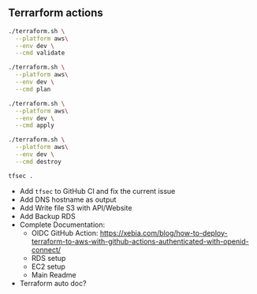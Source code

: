 ## Terrarform actions


```sh
./terraform.sh \
  --platform aws\
  --env dev \
  --cmd validate
```

```sh
./terraform.sh \
  --platform aws\
  --env dev \
  --cmd plan
```

```sh
./terraform.sh \
  --platform aws\
  --env dev \
  --cmd apply
```

```sh
./terraform.sh \
  --platform aws\
  --env dev \
  --cmd destroy
```

```sh
tfsec .
```

- Add `tfsec` to GitHub CI and fix the current issue
- Add DNS hostname as output
- Add Write file S3 with API/Website
- Add Backup RDS
- Complete Documentation:
  - OIDC GitHub Action: https://xebia.com/blog/how-to-deploy-terraform-to-aws-with-github-actions-authenticated-with-openid-connect/
  - RDS setup
  - EC2 setup
  - Main Readme
- Terraform auto doc?